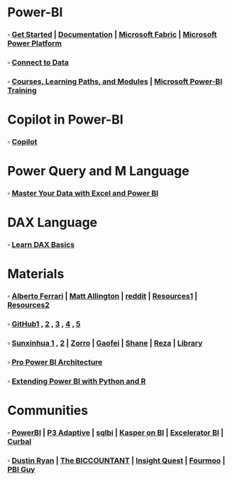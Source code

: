 # Power-BI
### $\square$ [Get Started](https://learn.microsoft.com/en-us/power-bi/fundamentals/) | [Documentation](https://learn.microsoft.com/en-us/power-bi/) | [Microsoft Fabric](https://learn.microsoft.com/en-us/fabric/) | [Microsoft Power Platform](https://learn.microsoft.com/en-us/power-platform/) 
### $\square$ [Connect to Data](https://learn.microsoft.com/en-us/power-bi/connect-data/desktop-quickstart-connect-to-data) 
### $\square$ [Courses, Learning Paths, and Modules](https://learn.microsoft.com/en-us/training/browse/?products=power-bi) | [Microsoft Power-BI Training](https://learn.microsoft.com/en-us/training/powerplatform/power-bi)

# Copilot in Power-BI
### $\square$ [Copilot](https://learn.microsoft.com/en-us/power-bi/create-reports/copilot-introduction) 

# Power Query and M Language
### $\square$ [Master Your Data with Excel and Power BI](https://skillwave.training/book-master-your-data-examples/)

# DAX Language
### $\square$ [Learn DAX Basics](https://learn.microsoft.com/en-us/power-bi/transform-model/desktop-quickstart-learn-dax-basics)

# Materials
### $\square$ [Alberto Ferrari](https://www.sqlbi.com/author/alberto-ferrari/) | [Matt Allington](https://www.linkedin.com/posts/mattallington_measure-killer-for-power-bi-activity-6983616430265028608-g4Uw) | [reddit](https://www.reddit.com/r/PowerBI/comments/18hc41b/i_want_to_learn_dax_what_should_be_the_starting/) | [Resources1](https://www.myweb.ttu.edu/jengwer/misc/dev/power_bi.html) | [Resources2](https://gist.github.com/johnmackintosh/47eb03f3994eea99b4b7db05f6f0c947)
### $\square$ [GitHub1](https://github.com/liuliuball45/AwesomeResources/blob/master/PowerBI.md) , [2](https://github.com/PranamBhat/Power-BI-Materials) , [3](https://github.com/tomkarsten/awesome-power-bi) , [4](https://github.com/KienVu2368/Power-BI-Awesome) , [5](https://github.com/NajiElKotob) 
### $\square$ [Sunxinhua 1](https://www.zhihu.com/column/c_1402719652045275137) , [2](https://zhuanlan.zhihu.com/p/452203463) | [Zorro](https://www2.zhihu.com/question/366732559) | [Gaofei](https://zhuanlan.zhihu.com/PowerBI) | [Shane](https://www.youtube.com/playlist?list=PLCGGtLsUjhm2bonhBZuEhZU72QkFjOpc6) | [Reza](https://www.youtube.com/channel/UCvBYTqRx-n_8KzFO0MJlUVw) | [Library](https://www.excel120.com/#/library)
### $\square$ [Pro Power BI Architecture](https://github.com/Apress/pro-power-BI-architecture-2nd)
### $\square$ [Extending Power BI with Python and R](https://github.com/PacktPublishing/Extending-Power-BI-with-Python-and-R-2nd-edition/tree/main)
# Communities
### $\square$ [PowerBI](https://powerbi.tips/) | [P3 Adaptive](https://p3adaptive.com/) | [sqlbi](https://www.sqlbi.com/) | [Kasper on BI](https://www.kasperonbi.com/) | [Excelerator BI](https://exceleratorbi.com.au/blog/) | [Curbal](https://curbal.com/blog)
### $\square$ [Dustin Ryan](https://sqldusty.com/) | [The BICCOUNTANT](https://www.thebiccountant.com) | [Insight Quest](https://insightsquest.com/) | [Fourmoo](https://www.fourmoo.com/blog) | [PBI Guy](https://pbi-guy.com/start-with-power-bi/)

